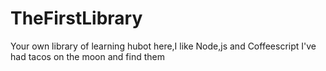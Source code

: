 # TheFirstLibrary
Your own library of learning
hubot here,I like Node,js and Coffeescript
I've had tacos on the moon and find them 
